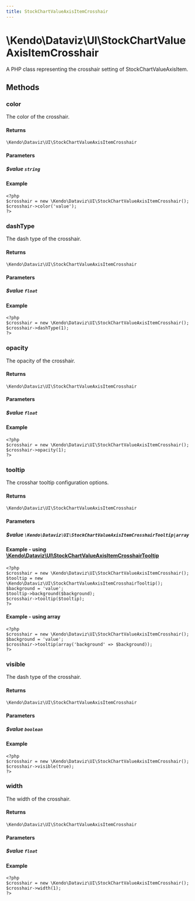 ```yaml
---
title: StockChartValueAxisItemCrosshair
---
```


# \Kendo\Dataviz\UI\StockChartValueAxisItemCrosshair

A PHP class representing the crosshair setting of StockChartValueAxisItem.


## Methods

### color
The color of the crosshair.

#### Returns
`\Kendo\Dataviz\UI\StockChartValueAxisItemCrosshair`

#### Parameters

##### $value `string`



#### Example 
    <?php
    $crosshair = new \Kendo\Dataviz\UI\StockChartValueAxisItemCrosshair();
    $crosshair->color('value');
    ?>

### dashType
The dash type of the crosshair.

#### Returns
`\Kendo\Dataviz\UI\StockChartValueAxisItemCrosshair`

#### Parameters

##### $value `float`



#### Example 
    <?php
    $crosshair = new \Kendo\Dataviz\UI\StockChartValueAxisItemCrosshair();
    $crosshair->dashType(1);
    ?>

### opacity
The opacity of the crosshair.

#### Returns
`\Kendo\Dataviz\UI\StockChartValueAxisItemCrosshair`

#### Parameters

##### $value `float`



#### Example 
    <?php
    $crosshair = new \Kendo\Dataviz\UI\StockChartValueAxisItemCrosshair();
    $crosshair->opacity(1);
    ?>

### tooltip

The crosshar tooltip configuration options.

#### Returns
`\Kendo\Dataviz\UI\StockChartValueAxisItemCrosshair`

#### Parameters

##### $value `\Kendo\Dataviz\UI\StockChartValueAxisItemCrosshairTooltip|array`


#### Example - using [\Kendo\Dataviz\UI\StockChartValueAxisItemCrosshairTooltip](/api/wrappers/php/Kendo/Dataviz/UI/StockChartValueAxisItemCrosshairTooltip)
    <?php
    $crosshair = new \Kendo\Dataviz\UI\StockChartValueAxisItemCrosshair();
    $tooltip = new \Kendo\Dataviz\UI\StockChartValueAxisItemCrosshairTooltip();
    $background = 'value';
    $tooltip->background($background);
    $crosshair->tooltip($tooltip);
    ?>

#### Example - using array

    <?php
    $crosshair = new \Kendo\Dataviz\UI\StockChartValueAxisItemCrosshair();
    $background = 'value';
    $crosshair->tooltip(array('background' => $background));
    ?>

### visible
The dash type of the crosshair.

#### Returns
`\Kendo\Dataviz\UI\StockChartValueAxisItemCrosshair`

#### Parameters

##### $value `boolean`



#### Example 
    <?php
    $crosshair = new \Kendo\Dataviz\UI\StockChartValueAxisItemCrosshair();
    $crosshair->visible(true);
    ?>

### width
The width of the crosshair.

#### Returns
`\Kendo\Dataviz\UI\StockChartValueAxisItemCrosshair`

#### Parameters

##### $value `float`



#### Example 
    <?php
    $crosshair = new \Kendo\Dataviz\UI\StockChartValueAxisItemCrosshair();
    $crosshair->width(1);
    ?>

